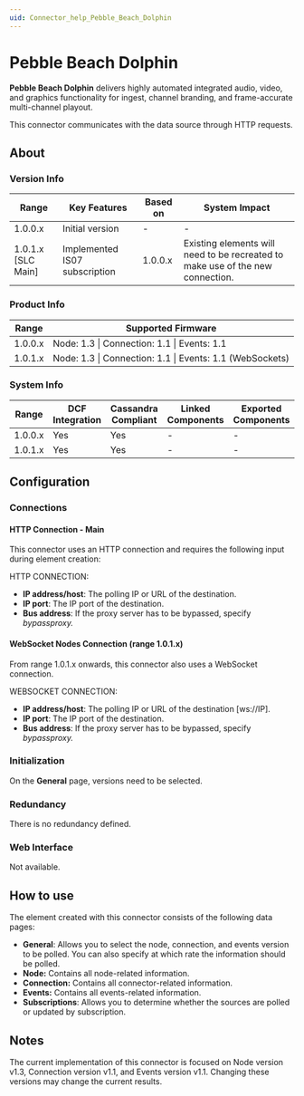 ```yaml
---
uid: Connector_help_Pebble_Beach_Dolphin
---
```


# Pebble Beach Dolphin

**Pebble Beach Dolphin** delivers highly automated integrated audio, video, and graphics functionality for ingest, channel branding, and frame-accurate multi-channel playout.

This connector communicates with the data source through HTTP requests.

## About

### Version Info

| **Range**            | **Key Features**              | **Based on** | **System Impact**                                                              |
|----------------------|-------------------------------|--------------|--------------------------------------------------------------------------------|
| 1.0.0.x              | Initial version               | \-           | \-                                                                             |
| 1.0.1.x \[SLC Main\] | Implemented IS07 subscription | 1.0.0.x      | Existing elements will need to be recreated to make use of the new connection. |

### Product Info

| **Range** | **Supported Firmware**                                   |
|-----------|----------------------------------------------------------|
| 1.0.0.x   | Node: 1.3 \| Connection: 1.1 \| Events: 1.1              |
| 1.0.1.x   | Node: 1.3 \| Connection: 1.1 \| Events: 1.1 (WebSockets) |

### System Info

| **Range** | **DCF Integration** | **Cassandra Compliant** | **Linked Components** | **Exported Components** |
|-----------|---------------------|-------------------------|-----------------------|-------------------------|
| 1.0.0.x   | Yes                 | Yes                     | \-                    | \-                      |
| 1.0.1.x   | Yes                 | Yes                     | \-                    | \-                      |

## Configuration

### Connections

#### HTTP Connection - Main

This connector uses an HTTP connection and requires the following input during element creation:

HTTP CONNECTION:

- **IP address/host**: The polling IP or URL of the destination.
- **IP port**: The IP port of the destination.
- **Bus address**: If the proxy server has to be bypassed, specify *bypassproxy.*

#### WebSocket Nodes Connection (range 1.0.1.x)

From range 1.0.1.x onwards, this connector also uses a WebSocket connection.

WEBSOCKET CONNECTION:

- **IP address/host**: The polling IP or URL of the destination \[ws://IP\].
- **IP port**: The IP port of the destination.
- **Bus address**: If the proxy server has to be bypassed, specify *bypassproxy.*

### Initialization

On the **General** page, versions need to be selected.

### Redundancy

There is no redundancy defined.

### Web Interface

Not available.

## How to use

The element created with this connector consists of the following data pages:

- **General**: Allows you to select the node, connection, and events version to be polled. You can also specify at which rate the information should be polled.
- **Node:** Contains all node-related information.
- **Connection:** Contains all connector-related information.
- **Events:** Contains all events-related information.
- **Subscriptions**: Allows you to determine whether the sources are polled or updated by subscription.

## Notes

The current implementation of this connector is focused on Node version v1.3, Connection version v1.1, and Events version v1.1. Changing these versions may change the current results.
